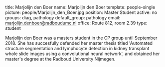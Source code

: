 title: Marjolijn den Boer
name: Marjolijn den Boer
template: people-single
picture: people/Marjolijn_den_Boer.jpg
position: Master Student
active: no
groups: diag, pathology
default_group: pathology
email: marjolijn.denboer@radboudumc.nl
office: Route 812, room 2.39
type: student

Marjolijn den Boer was a masters student in the CP group until September 2018. She has succesfully defended her master thesis titled 'Automated structure segmentation and lymphocyte detection in kidney transplant whole slide images using a convolutional neural network', and obtained her master's degree at the Radboud University Nijmegen.
